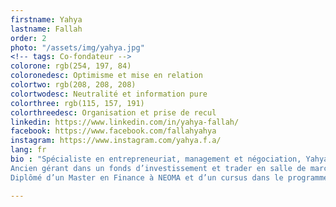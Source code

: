 ```yaml
---
firstname: Yahya
lastname: Fallah
order: 2
photo: "/assets/img/yahya.jpg"
<!-- tags: Co-fondateur -->
colorone: rgb(254, 197, 84)
coloronedesc: Optimisme et mise en relation
colortwo: rgb(208, 208, 208)
colortwodesc: Neutralité et information pure
colorthree: rgb(115, 157, 191)
colorthreedesc: Organisation et prise de recul
linkedin: https://www.linkedin.com/in/yahya-fallah/
facebook: https://www.facebook.com/fallahyahya
instagram: https://www.instagram.com/yahya.f.a/
lang: fr
bio : "Spécialiste en entrepreneuriat, management et négociation, Yahya  a fondé trois sociétés dans différents secteurs (conseil, mode textile, agro-alimentaire). Il a développé une vision spécifique concernant le social-business et l’économie collaborative. <br><br>
Ancien gérant dans un fonds d’investissement et trader en salle de marchés, il a une connaissance précise des enjeux financiers, tant sur un plan macro-économique qu’à l’échelle d’une entreprise. <br><br>
Diplômé d’un Master en Finance à NEOMA et d’un cursus dans le programme MBA de Clarkson University (New York, USA), il possède aujourd’hui une expérience importante sur les enjeux interculturels et les problématiques de développement des entreprises."

---
```

